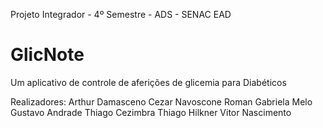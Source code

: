 Projeto Integrador - 4º Semestre - ADS - SENAC EAD

# GlicNote
Um aplicativo de controle de aferições de glicemia para Diabéticos

Realizadores:
Arthur Damasceno
Cezar Navoscone Roman
Gabriela Melo
Gustavo Andrade
Thiago Cezimbra
Thiago Hilkner
Vitor Nascimento
